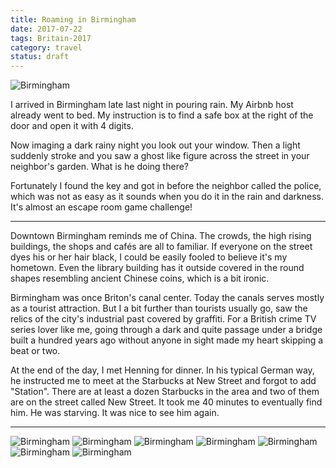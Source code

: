 ```yaml
---
title: Roaming in Birmingham
date: 2017-07-22
tags: Britain-2017
category: travel
status: draft
---
```


![Birmingham]({static}/images/2017-07-22/00.jpg)

I arrived in Birmingham late last night in pouring rain. My Airbnb host already went to bed. My
instruction is to find a safe box at the right of the door and open it with 4 digits.

Now imaging a dark rainy night you look out your window. Then a light suddenly stroke and you saw a
ghost like figure across the street in your neighbor's garden. What is he doing there?

Fortunately I found the key and got in before the neighbor called the police, which was not as easy
as it sounds when you do it in the rain and darkness. It's almost an escape room game challenge!

----

Downtown Birmingham reminds me of China. The crowds, the high rising buildings, the shops and cafés
are all to familiar. If everyone on the street dyes his or her hair black, I could be easily fooled
to believe it's my hometown. Even the library building has it outside covered in the round shapes
resembling ancient Chinese coins, which is a bit ironic.

Birmingham was once Briton's canal center. Today the canals serves mostly as a tourist attraction.
But I a bit further than tourists usually go, saw the relics of the city's industrial past covered
by graffiti. For a British crime TV series lover like me, going through a dark and quite passage
under a bridge built a hundred years ago without anyone in sight made my heart skipping a beat or
two.

At the end of the day, I met Henning for dinner. In his typical German way, he instructed me to meet
at the Starbucks at New Street and forgot to add "Station". There are at least a dozen Starbucks in
the area and two of them are on the street called New Street. It took me 40 minutes to eventually
find him. He was starving. It was nice to see him again.

----

![Birmingham]({static}/images/2017-07-22/01.jpg)
![Birmingham]({static}/images/2017-07-22/02.jpg)
![Birmingham]({static}/images/2017-07-22/04.jpg)
![Birmingham]({static}/images/2017-07-22/05.jpg)
![Birmingham]({static}/images/2017-07-22/06.jpg)
![Birmingham]({static}/images/2017-07-22/07.jpg)
![Birmingham]({static}/images/2017-07-22/08.jpg)
